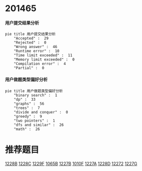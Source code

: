 # 201465

<!-- tabs:start -->



#### **用户提交结果分析**

```mermaid
pie title 用户提交结果分析
    "Accepted" :  29
    "Rejected" :  0
    "Wrong answer" :  46
    "Runtime error" :  10
    "Time limit exceeded" :  11
    "Memory limit exceeded" :  0
    "Compilation error" :  4
    "Partial" :  0
```

#### **用户做题类型偏好分析**

```mermaid
pie title 用户做题类型偏好分析
    "binary search" :  1
    "dp" :  33
    "graphs" :  56
    "trees" :  7
    "divide and conquer" :  0
    "greedy" :  9
    "two pointers" :  1
    "dfs and similar" :  26
    "math" :  26
```



<!-- tabs:end -->
# 推荐题目
[1228B](https://codeforces.com/contest/1228/problem/B)
[1228C](https://codeforces.com/contest/1228/problem/C)
[1229F](https://codeforces.com/contest/1229/problem/F)
[1065B](https://codeforces.com/contest/1065/problem/B)
[1227B](https://codeforces.com/contest/1227/problem/B)
[1010F](https://codeforces.com/contest/1010/problem/F)
[1227A](https://codeforces.com/contest/1227/problem/A)
[1228D](https://codeforces.com/contest/1228/problem/D)
[12272](https://codeforces.com/contest/1227/problem/2)
[1227G](https://codeforces.com/contest/1227/problem/G)
